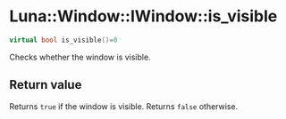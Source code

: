 # Luna::Window::IWindow::is_visible

```c++
virtual bool is_visible()=0
```

Checks whether the window is visible. 



## Return value
Returns `true` if the window is visible. Returns `false` otherwise. 

